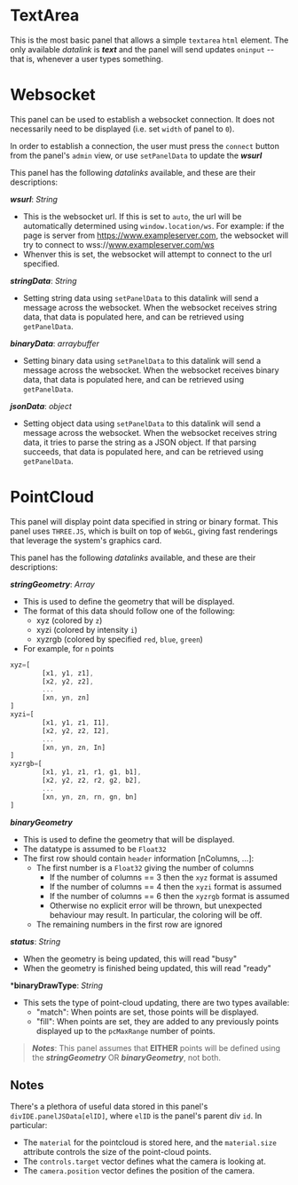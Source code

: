 # TextArea

This is the most basic panel that allows a simple `textarea` `html` element. The only available *datalink* is ***text*** and the panel will send updates `oninput` -- that is, whenever a user types something. 

# Websocket

This panel can be used to establish a websocket connection. It does not necessarily need to be displayed (i.e. set `width` of panel to `0`). 

In order to establish a connection, the user must press the `connect` button from the panel's `admin` view, or use `setPanelData` to update the ***wsurl***

This panel has the following *datalinks* available, and these are their descriptions:

***wsurl***: *String*

  * This is the websocket url. If this is set to `auto`, the url will be automatically determined using `window.location/ws`. For example: if the page is server from https://www.exampleserver.com, the websocket will try to connect to wss://www.exampleserver.com/ws
  * Whenver this is set, the websocket will attempt to connect to the url specified.
  
***stringData***: *String*

  * Setting string data using `setPanelData` to this datalink will send a message across the websocket. When the websocket receives string data, that data is populated here, and can be retrieved using `getPanelData`.  
    
***binaryData***: *arraybuffer*

  * Setting binary data using `setPanelData` to this datalink will send a message across the websocket. When the websocket receives binary data, that data is populated here, and can be retrieved using `getPanelData`.  
  
***jsonData***: *object*

  * Setting object data using `setPanelData` to this datalink will send a message across the websocket. When the websocket receives string data, it tries to parse the string as a JSON object. If that parsing succeeds, that data is populated here, and can be retrieved using `getPanelData`.  

# PointCloud

This panel will display point data specified in string or binary format. This panel uses `THREE.JS`, which is built on top of `WebGL`, giving fast renderings that leverage the system's graphics card. 

This panel has the following *datalinks* available, and these are their descriptions: 

***stringGeometry***: *Array*

  * This is used to define the geometry that will be displayed. 
  * The format of this data should follow one of the following:
      * xyz (colored by `z`)
      * xyzi (colored by intensity `i`)
      * xyzrgb (colored by specified `red`, `blue`, `green`)
  * For example, for `n` points 
```javascript
xyz=[
	    [x1, y1, z1],
	    [x2, y2, z2],
	    ...
	    [xn, yn, zn]
]
xyzi=[	
	    [x1, y1, z1, I1],
	    [x2, y2, z2, I2],
	    ...
	    [xn, yn, zn, In]
]
xyzrgb=[	
	    [x1, y1, z1, r1, g1, b1],
	    [x2, y2, z2, r2, g2, b2],
	    ...
	    [xn, yn, zn, rn, gn, bn]
]

```

***binaryGeometry***

  * This is used to define the geometry that will be displayed.
  * The datatype is assumed to be `Float32`
  * The first row should contain `header` information [nColumns, ...]:
     * The first number is a `Float32` giving the number of columns
        * If the number of columns == 3 then the `xyz` format is assumed
        * If the number of columns == 4 then the `xyzi` format is assumed
        * If the number of columns == 6 then the `xyzrgb` format is assumed
        * Otherwise no explicit error will be thrown, but unexpected behaviour may result. In particular, the coloring will be off. 
     * The remaining numbers in the first row are ignored
     
***status***: *String*

  * When the geometry is being updated, this will read "busy"
  * When the geometry is finished being updated, this will read "ready"
  
***binaryDrawType**: *String*

  * This sets the type of point-cloud updating, there are two types available:
     * "match": When points are set, those points will be displayed.
     * "fill": When points are set, they are added to any previously points displayed up to the `pcMaxRange` number of points. 
     
> ***Notes***: This panel assumes that **EITHER** points will be defined using the ***stringGeometry*** OR ***binaryGeometry***, not both. 

## Notes
There's a plethora of useful data stored in this panel's `divIDE.panelJSData[elID]`, where `elID` is the panel's parent div `id`. In particular:
  * The `material` for the pointcloud is stored here, and the `material.size` attribute controls the size of the point-cloud points. 
  * The `controls.target` vector defines what the camera is looking at.
  * The `camera.position` vector defines the position of the camera.
